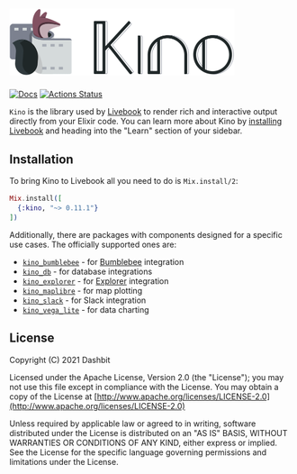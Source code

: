 <h1><img src="https://github.com/elixir-nx/kino/raw/main/images/kino.png" alt="Kino" width="400"></h1>

[![Docs](https://img.shields.io/badge/hex.pm-docs-8e7ce6.svg)](https://hexdocs.pm/kino)
[![Actions Status](https://github.com/livebook-dev/kino/workflows/Test/badge.svg)](https://github.com/livebook-dev/kino/actions)

`Kino` is the library used by [Livebook](https://github.com/elixir-nx/livebook)
to render rich and interactive output directly from your Elixir code. You can learn
more about Kino by [installing Livebook](https://livebook.dev/) and heading into
the "Learn" section of your sidebar.

## Installation

To bring Kino to Livebook all you need to do is `Mix.install/2`:

```elixir
Mix.install([
  {:kino, "~> 0.11.1"}
])
```

Additionally, there are packages with components designed for a specific
use cases. The officially supported ones are:

  * [`kino_bumblebee`](https://github.com/livebook-dev/kino_bumblebee) - for [Bumblebee](https://github.com/elixir-nx/bumblebee) integration
  * [`kino_db`](https://github.com/livebook-dev/kino_db) - for database integrations
  * [`kino_explorer`](https://github.com/livebook-dev/kino_explorer) - for [Explorer](https://github.com/elixir-nx/explorer) integration
  * [`kino_maplibre`](https://github.com/livebook-dev/kino_maplibre) - for map plotting
  * [`kino_slack`](https://github.com/livebook-dev/kino_slack) - for Slack integration
  * [`kino_vega_lite`](https://github.com/livebook-dev/kino_vega_lite) - for data charting

## License

Copyright (C) 2021 Dashbit

Licensed under the Apache License, Version 2.0 (the "License");
you may not use this file except in compliance with the License.
You may obtain a copy of the License at [http://www.apache.org/licenses/LICENSE-2.0](http://www.apache.org/licenses/LICENSE-2.0)

Unless required by applicable law or agreed to in writing, software
distributed under the License is distributed on an "AS IS" BASIS,
WITHOUT WARRANTIES OR CONDITIONS OF ANY KIND, either express or implied.
See the License for the specific language governing permissions and
limitations under the License.
